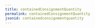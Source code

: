```yaml
---
title: containedConsignmentQuantity
permalink: containedConsignmentQuantity
jsonid: containedconsignmentquantity
---
```

